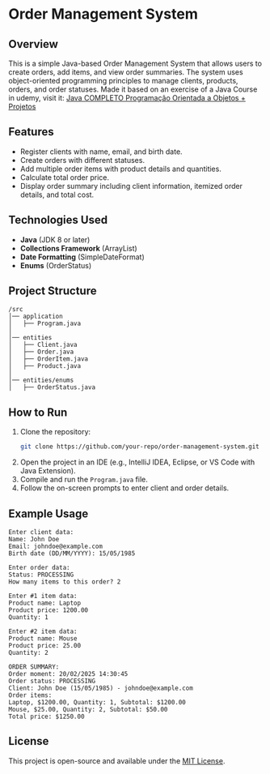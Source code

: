 # Order Management System

## Overview
This is a simple Java-based Order Management System that allows users to create orders, add items, and view order summaries. The system uses object-oriented programming principles to manage clients, products, orders, and order statuses.
Made it based on an exercise of a Java Course in udemy, visit it: [Java COMPLETO Programação Orientada a Objetos + Projetos](https://www.udemy.com/course/java-curso-completo)

## Features
- Register clients with name, email, and birth date.
- Create orders with different statuses.
- Add multiple order items with product details and quantities.
- Calculate total order price.
- Display order summary including client information, itemized order details, and total cost.

## Technologies Used
- **Java** (JDK 8 or later)
- **Collections Framework** (ArrayList)
- **Date Formatting** (SimpleDateFormat)
- **Enums** (OrderStatus)

## Project Structure
```
/src
│── application
│   ├── Program.java
│
│── entities
│   ├── Client.java
│   ├── Order.java
│   ├── OrderItem.java
│   ├── Product.java
│
│── entities/enums
│   ├── OrderStatus.java
```

## How to Run
1. Clone the repository:
   ```sh
   git clone https://github.com/your-repo/order-management-system.git
   ```
2. Open the project in an IDE (e.g., IntelliJ IDEA, Eclipse, or VS Code with Java Extension).
3. Compile and run the `Program.java` file.
4. Follow the on-screen prompts to enter client and order details.

## Example Usage
```
Enter client data:
Name: John Doe
Email: johndoe@example.com
Birth date (DD/MM/YYYY): 15/05/1985

Enter order data:
Status: PROCESSING
How many items to this order? 2

Enter #1 item data:
Product name: Laptop
Product price: 1200.00
Quantity: 1

Enter #2 item data:
Product name: Mouse
Product price: 25.00
Quantity: 2

ORDER SUMMARY:
Order moment: 20/02/2025 14:30:45
Order status: PROCESSING
Client: John Doe (15/05/1985) - johndoe@example.com
Order items:
Laptop, $1200.00, Quantity: 1, Subtotal: $1200.00
Mouse, $25.00, Quantity: 2, Subtotal: $50.00
Total price: $1250.00
```
## License
This project is open-source and available under the [MIT License](LICENSE).

